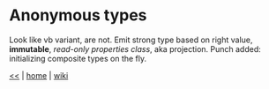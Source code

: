 # Anonymous types

Look like vb variant, are not.
Emit strong type based on right value, **immutable**, _read-only properties class_, aka projection.
Punch added: initializing composite types on the fly.

[<<](../csdotnet.md) 
|
[home](https://github.com/illegitimis/Tutorial) 
| 
[wiki](https://github.com/illegitimis/Tutorial/wiki) 
